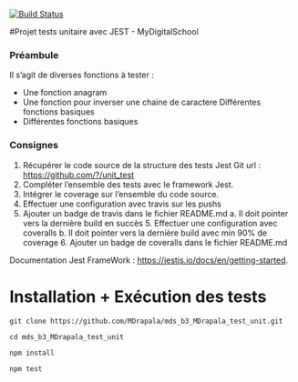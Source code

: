 [![Build Status](https://travis-ci.com/travis-ci/travis-web.svg?branch=master)](https://travis-ci.com/travis-ci/travis-web)

#Projet tests unitaire avec JEST - MyDigitalSchool

### Préambule
Il s’agit de diverses fonctions à tester :
  - Une fonction anagram
  - Une fonction pour inverser une chaine de caractere Différentes fonctions basiques
  - Différentes fonctions basiques

### Consignes
1. Récupérer le code source de la structure des tests Jest Git url : https://github.com/?/unit_test
2. Compléter l’ensemble des tests avec le framework Jest.
3. Intégrer le coverage sur l’ensemble du code source.
4. Effectuer une configuration avec travis sur les pushs
5. Ajouter un badge de travis dans le fichier README.md
  a. Il doit pointer vers la dernière build en succès 5. Effectuer une configuration avec coveralls
  b. Il doit pointer vers la dernière build avec min 90% de coverage 6. Ajouter un badge de coveralls dans le fichier README.md
  
Documentation Jest FrameWork : https://jestjs.io/docs/en/getting-started.

# Installation + Exécution des tests

```git clone https://github.com/MDrapala/mds_b3_MDrapala_test_unit.git```

```cd mds_b3_MDrapala_test_unit```

```npm install```

```npm test```
